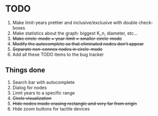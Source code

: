 # TODO
1. Make limit-years prettier and inclusive/exclusive with double check-boxes
2. Make statistics about the graph: biggest K_n, diameter, etc...
3. ~~Make circle-mode + year-limit = smaller-circle-mode~~
4. ~~Modify the autocomplete so that eliminated nodes don't appear~~
5. ~~Separate non-connex nodes in circle-mode~~ 
6. Add all these TODO items to the bug tracker

## Things done
1. Search bar with autocomplete
2. Dialog for nodes
3. Limit years to a specific range
4. ~~Circle visualization~~
5. ~~Hide nodes inside erasing rectangle and very far from origin~~
6. Hide zoom buttons for tactile devices
